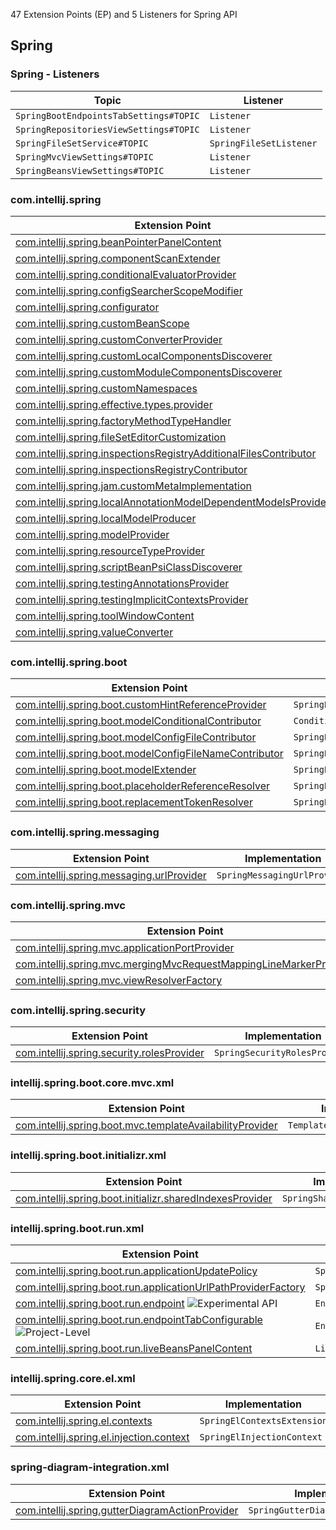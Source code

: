 [//]: # (title: Spring API Extension Point List)

<!-- Copyright 2000-2021 JetBrains s.r.o. and other contributors. Use of this source code is governed by the Apache 2.0 license that can be found in the LICENSE file. -->

47 Extension Points (EP) and 5 Listeners for Spring API
       
<include src="extension_point_list.md" include-id="ep_list_legend"></include>

## Spring

### Spring - Listeners

| Topic | Listener |
|-------|----------|
| `SpringBootEndpointsTabSettings#TOPIC` | `Listener` |
| `SpringRepositoriesViewSettings#TOPIC` | `Listener` |
| `SpringFileSetService#TOPIC` | `SpringFileSetListener` |
| `SpringMvcViewSettings#TOPIC` | `Listener` |
| `SpringBeansViewSettings#TOPIC` | `Listener` |

### com.intellij.spring

| Extension Point | Implementation |
|-----------------|----------------|
| [com.intellij.spring.beanPointerPanelContent](https://jb.gg/ipe?extensions=com.intellij.spring.beanPointerPanelContent) | `SpringBeanPointerPanelContent` | 
| [com.intellij.spring.componentScanExtender](https://jb.gg/ipe?extensions=com.intellij.spring.componentScanExtender) | `ComponentScanExtender` | 
| [com.intellij.spring.conditionalEvaluatorProvider](https://jb.gg/ipe?extensions=com.intellij.spring.conditionalEvaluatorProvider) | `ConditionalEvaluatorProvider` | 
| [com.intellij.spring.configSearcherScopeModifier](https://jb.gg/ipe?extensions=com.intellij.spring.configSearcherScopeModifier) | `ConfigSearcherScopeModifier` | 
| [com.intellij.spring.configurator](https://jb.gg/ipe?extensions=com.intellij.spring.configurator) | `SpringConfigurator` | 
| [com.intellij.spring.customBeanScope](https://jb.gg/ipe?extensions=com.intellij.spring.customBeanScope) | `SpringCustomBeanScope` | 
| [com.intellij.spring.customConverterProvider](https://jb.gg/ipe?extensions=com.intellij.spring.customConverterProvider) | `Provider` | 
| [com.intellij.spring.customLocalComponentsDiscoverer](https://jb.gg/ipe?extensions=com.intellij.spring.customLocalComponentsDiscoverer) | `CustomLocalComponentsDiscoverer` | 
| [com.intellij.spring.customModuleComponentsDiscoverer](https://jb.gg/ipe?extensions=com.intellij.spring.customModuleComponentsDiscoverer) | `CustomModuleComponentsDiscoverer` | 
| [com.intellij.spring.customNamespaces](https://jb.gg/ipe?extensions=com.intellij.spring.customNamespaces) | `SpringCustomNamespaces` | 
| [com.intellij.spring.effective.types.provider](https://jb.gg/ipe?extensions=com.intellij.spring.effective.types.provider) | `SpringBeanEffectiveTypeProvider` | 
| [com.intellij.spring.factoryMethodTypeHandler](https://jb.gg/ipe?extensions=com.intellij.spring.factoryMethodTypeHandler) | `CustomFactoryMethodTypeHandler` | 
| [com.intellij.spring.fileSetEditorCustomization](https://jb.gg/ipe?extensions=com.intellij.spring.fileSetEditorCustomization) | `SpringFileSetEditorCustomization` | 
| [com.intellij.spring.inspectionsRegistryAdditionalFilesContributor](https://jb.gg/ipe?extensions=com.intellij.spring.inspectionsRegistryAdditionalFilesContributor) | `AdditionalFilesContributor` | 
| [com.intellij.spring.inspectionsRegistryContributor](https://jb.gg/ipe?extensions=com.intellij.spring.inspectionsRegistryContributor) | `Contributor` | 
| [com.intellij.spring.jam.customMetaImplementation](https://jb.gg/ipe?extensions=com.intellij.spring.jam.customMetaImplementation) | `n/a` | 
| [com.intellij.spring.localAnnotationModelDependentModelsProvider](https://jb.gg/ipe?extensions=com.intellij.spring.localAnnotationModelDependentModelsProvider) | `LocalAnnotationModelDependentModelsProvider` | 
| [com.intellij.spring.localModelProducer](https://jb.gg/ipe?extensions=com.intellij.spring.localModelProducer) | `SpringLocalModelProducer` | 
| [com.intellij.spring.modelProvider](https://jb.gg/ipe?extensions=com.intellij.spring.modelProvider) | `SpringModelProvider` | 
| [com.intellij.spring.resourceTypeProvider](https://jb.gg/ipe?extensions=com.intellij.spring.resourceTypeProvider) | `SpringResourceTypeProvider` | 
| [com.intellij.spring.scriptBeanPsiClassDiscoverer](https://jb.gg/ipe?extensions=com.intellij.spring.scriptBeanPsiClassDiscoverer) | `ScriptBeanPsiClassDiscoverer` | 
| [com.intellij.spring.testingAnnotationsProvider](https://jb.gg/ipe?extensions=com.intellij.spring.testingAnnotationsProvider) | `SpringTestingAnnotationsProvider` | 
| [com.intellij.spring.testingImplicitContextsProvider](https://jb.gg/ipe?extensions=com.intellij.spring.testingImplicitContextsProvider) | `SpringTestingImplicitContextsProvider` | 
| [com.intellij.spring.toolWindowContent](https://jb.gg/ipe?extensions=com.intellij.spring.toolWindowContent) | `SpringToolWindowContentProvider` | 
| [com.intellij.spring.valueConverter](https://jb.gg/ipe?extensions=com.intellij.spring.valueConverter) | `SpringValueConvertersProvider` | 

### com.intellij.spring.boot

| Extension Point | Implementation |
|-----------------|----------------|
| [com.intellij.spring.boot.customHintReferenceProvider](https://jb.gg/ipe?extensions=com.intellij.spring.boot.customHintReferenceProvider) | `SpringBootCustomHintReferenceProvider` | 
| [com.intellij.spring.boot.modelConditionalContributor](https://jb.gg/ipe?extensions=com.intellij.spring.boot.modelConditionalContributor) | `ConditionalContributor` | 
| [com.intellij.spring.boot.modelConfigFileContributor](https://jb.gg/ipe?extensions=com.intellij.spring.boot.modelConfigFileContributor) | `SpringBootModelConfigFileContributor` | 
| [com.intellij.spring.boot.modelConfigFileNameContributor](https://jb.gg/ipe?extensions=com.intellij.spring.boot.modelConfigFileNameContributor) | `SpringBootModelConfigFileNameContributor` | 
| [com.intellij.spring.boot.modelExtender](https://jb.gg/ipe?extensions=com.intellij.spring.boot.modelExtender) | `SpringBootModelExtender` | 
| [com.intellij.spring.boot.placeholderReferenceResolver](https://jb.gg/ipe?extensions=com.intellij.spring.boot.placeholderReferenceResolver) | `SpringBootPlaceholderReferenceResolver` | 
| [com.intellij.spring.boot.replacementTokenResolver](https://jb.gg/ipe?extensions=com.intellij.spring.boot.replacementTokenResolver) | `SpringBootReplacementTokenResolver` | 

### com.intellij.spring.messaging

| Extension Point | Implementation |
|-----------------|----------------|
| [com.intellij.spring.messaging.urlProvider](https://jb.gg/ipe?extensions=com.intellij.spring.messaging.urlProvider) | `SpringMessagingUrlProvider` | 

### com.intellij.spring.mvc

| Extension Point | Implementation |
|-----------------|----------------|
| [com.intellij.spring.mvc.applicationPortProvider](https://jb.gg/ipe?extensions=com.intellij.spring.mvc.applicationPortProvider) | `SpringApplicationPortProvider` | 
| [com.intellij.spring.mvc.mergingMvcRequestMappingLineMarkerProvider](https://jb.gg/ipe?extensions=com.intellij.spring.mvc.mergingMvcRequestMappingLineMarkerProvider) | `SpringMergingMvcRequestMappingLineMarkerProvider` | 
| [com.intellij.spring.mvc.viewResolverFactory](https://jb.gg/ipe?extensions=com.intellij.spring.mvc.viewResolverFactory) | `ViewResolverFactory` | 

### com.intellij.spring.security

| Extension Point | Implementation |
|-----------------|----------------|
| [com.intellij.spring.security.rolesProvider](https://jb.gg/ipe?extensions=com.intellij.spring.security.rolesProvider) | `SpringSecurityRolesProvider` | 

### intellij.spring.boot.core.mvc.xml

| Extension Point | Implementation |
|-----------------|----------------|
| [com.intellij.spring.boot.mvc.templateAvailabilityProvider](https://jb.gg/ipe?extensions=com.intellij.spring.boot.mvc.templateAvailabilityProvider) | `TemplateAvailabilityProvider` | 

### intellij.spring.boot.initializr.xml

| Extension Point | Implementation |
|-----------------|----------------|
| [com.intellij.spring.boot.initializr.sharedIndexesProvider](https://jb.gg/ipe?extensions=com.intellij.spring.boot.initializr.sharedIndexesProvider) | `SpringSharedIndexesProvider` | 

### intellij.spring.boot.run.xml

| Extension Point | Implementation |
|-----------------|----------------|
| [com.intellij.spring.boot.run.applicationUpdatePolicy](https://jb.gg/ipe?extensions=com.intellij.spring.boot.run.applicationUpdatePolicy) | `SpringBootApplicationUpdatePolicy` | 
| [com.intellij.spring.boot.run.applicationUrlPathProviderFactory](https://jb.gg/ipe?extensions=com.intellij.spring.boot.run.applicationUrlPathProviderFactory) | `SpringBootApplicationUrlPathProviderFactory` | 
| [com.intellij.spring.boot.run.endpoint](https://jb.gg/ipe?extensions=com.intellij.spring.boot.run.endpoint) ![Experimental API][experimental] | `Endpoint` | 
| [com.intellij.spring.boot.run.endpointTabConfigurable](https://jb.gg/ipe?extensions=com.intellij.spring.boot.run.endpointTabConfigurable) ![Project-Level][project-level] | `EndpointTabConfigurable` | 
| [com.intellij.spring.boot.run.liveBeansPanelContent](https://jb.gg/ipe?extensions=com.intellij.spring.boot.run.liveBeansPanelContent) | `LiveBeansPanelContent` | 

### intellij.spring.core.el.xml

| Extension Point | Implementation |
|-----------------|----------------|
| [com.intellij.spring.el.contexts](https://jb.gg/ipe?extensions=com.intellij.spring.el.contexts) | `SpringElContextsExtension` | 
| [com.intellij.spring.el.injection.context](https://jb.gg/ipe?extensions=com.intellij.spring.el.injection.context) | `SpringElInjectionContext` | 

### spring-diagram-integration.xml

| Extension Point | Implementation |
|-----------------|----------------|
| [com.intellij.spring.gutterDiagramActionProvider](https://jb.gg/ipe?extensions=com.intellij.spring.gutterDiagramActionProvider) | `SpringGutterDiagramActionProvider` | 

[experimental]: https://img.shields.io/badge/-Experimental_API-red?style=flat-square
[internal]: https://img.shields.io/badge/-Internal_API-red?style=flat-square
[project-level]: https://img.shields.io/badge/-Project--Level-yellow?style=flat-square
[non-dynamic]: https://img.shields.io/badge/-Non--Dynamic-orange?style=flat-square
[deprecated]: https://img.shields.io/badge/-Deprecated-lightgrey?style=flat-square
